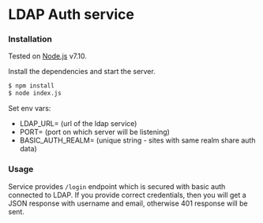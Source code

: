 # LDAP Auth service

### Installation

Tested on [Node.js](https://nodejs.org/) v7.10.

Install the dependencies and start the server.

```sh
$ npm install
$ node index.js
```

Set env vars:
* LDAP_URL= (url of the ldap service)
* PORT= (port on which server will be listening)
* BASIC_AUTH_REALM= (unique string - sites with same realm share auth data)


### Usage
Service provides `/login` endpoint which is secured with basic auth connected to LDAP.
If you provide correct credentials, then you will get a JSON response with username and email, otherwise 401 response will be sent.
